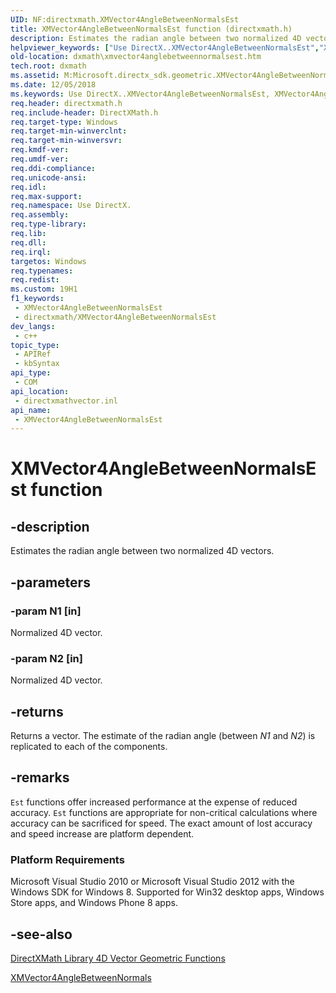 ```yaml
---
UID: NF:directxmath.XMVector4AngleBetweenNormalsEst
title: XMVector4AngleBetweenNormalsEst function (directxmath.h)
description: Estimates the radian angle between two normalized 4D vectors.
helpviewer_keywords: ["Use DirectX..XMVector4AngleBetweenNormalsEst","XMVector4AngleBetweenNormalsEst","XMVector4AngleBetweenNormalsEst method [DirectX Math Support APIs]","dxmath.xmvector4anglebetweennormalsest"]
old-location: dxmath\xmvector4anglebetweennormalsest.htm
tech.root: dxmath
ms.assetid: M:Microsoft.directx_sdk.geometric.XMVector4AngleBetweenNormalsEst(XMVECTOR,XMVECTOR)
ms.date: 12/05/2018
ms.keywords: Use DirectX..XMVector4AngleBetweenNormalsEst, XMVector4AngleBetweenNormalsEst, XMVector4AngleBetweenNormalsEst method [DirectX Math Support APIs], dxmath.xmvector4anglebetweennormalsest
req.header: directxmath.h
req.include-header: DirectXMath.h
req.target-type: Windows
req.target-min-winverclnt: 
req.target-min-winversvr: 
req.kmdf-ver: 
req.umdf-ver: 
req.ddi-compliance: 
req.unicode-ansi: 
req.idl: 
req.max-support: 
req.namespace: Use DirectX.
req.assembly: 
req.type-library: 
req.lib: 
req.dll: 
req.irql: 
targetos: Windows
req.typenames: 
req.redist: 
ms.custom: 19H1
f1_keywords:
 - XMVector4AngleBetweenNormalsEst
 - directxmath/XMVector4AngleBetweenNormalsEst
dev_langs:
 - c++
topic_type:
 - APIRef
 - kbSyntax
api_type:
 - COM
api_location:
 - directxmathvector.inl
api_name:
 - XMVector4AngleBetweenNormalsEst
---
```


# XMVector4AngleBetweenNormalsEst function


## -description

Estimates the radian angle between two normalized 4D vectors.

## -parameters

### -param N1 [in]

Normalized 4D vector.

### -param N2 [in]

Normalized 4D vector.

## -returns

Returns a vector. The estimate of the radian angle (between <i>N1</i> and <i>N2</i>) is replicated to each of the components.

## -remarks

<code>Est</code> functions offer increased performance at the expense of reduced accuracy.
    <code>Est</code> functions are appropriate for non-critical calculations where accuracy can be sacrificed for speed.
    The exact amount of lost accuracy and speed increase are platform dependent.

<h3><a id="Platform_Requirements"></a><a id="platform_requirements"></a><a id="PLATFORM_REQUIREMENTS"></a>Platform Requirements</h3>
Microsoft Visual Studio 2010 or Microsoft Visual Studio 2012 with the Windows SDK for Windows 8. Supported for Win32 desktop apps, Windows Store apps, and Windows Phone 8 apps.

## -see-also

<a href="https://docs.microsoft.com/windows/desktop/dxmath/ovw-xnamath-reference-functions-vector4-geometric">DirectXMath Library 4D Vector Geometric Functions</a>



<a href="https://docs.microsoft.com/windows/desktop/api/directxmath/nf-directxmath-xmvector4anglebetweennormals">XMVector4AngleBetweenNormals</a>

